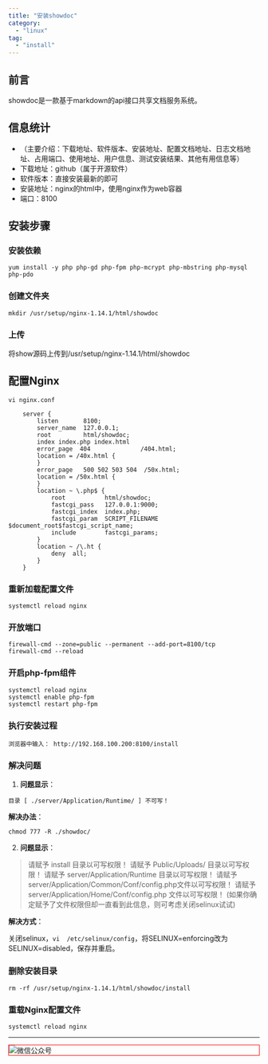 ```yaml
---
title: "安装showdoc"
category:
  - "linux"
tag:
  - "install"
---
```



## 前言

showdoc是一款基于markdown的api接口共享文档服务系统。

## 信息统计

- （主要介绍：下载地址、软件版本、安装地址、配置文档地址、日志文档地址、占用端口、使用地址、用户信息、测试安装结果、其他有用信息等）
- 下载地址：github（属于开源软件）
- 软件版本：直接安装最新的即可
- 安装地址：nginx的html中，使用nginx作为web容器
- 端口：8100

## 安装步骤

### 安装依赖

```
yum install -y php php-gd php-fpm php-mcrypt php-mbstring php-mysql php-pdo
```

### 创建文件夹

```
mkdir /usr/setup/nginx-1.14.1/html/showdoc
```

### 上传

将show源码上传到/usr/setup/nginx-1.14.1/html/showdoc

## 配置Nginx

```
vi nginx.conf

    server {
        listen       8100;
        server_name  127.0.0.1;
        root         html/showdoc;
        index index.php index.html
        error_page  404              /404.html;
        location = /40x.html {
        }
        error_page   500 502 503 504  /50x.html;
        location = /50x.html {
        }
        location ~ \.php$ {
            root           html/showdoc;
            fastcgi_pass   127.0.0.1:9000;
            fastcgi_index  index.php;
            fastcgi_param  SCRIPT_FILENAME      $document_root$fastcgi_script_name;
            include        fastcgi_params;
        }
        location ~ /\.ht {
            deny  all;
        }
    }
```

### 重新加载配置文件

```
systemctl reload nginx
```

### 开放端口

```
firewall-cmd --zone=public --permanent --add-port=8100/tcp
firewall-cmd --reload
```

### 开启php-fpm组件

```
systemctl reload nginx
systemctl enable php-fpm
systemctl restart php-fpm
```

### 执行安装过程

```
浏览器中输入： http://192.168.100.200:8100/install
```

### 解决问题

1. **问题显示**：

`目录 [ ./server/Application/Runtime/ ] 不可写！`

**解决办法**：

`chmod 777 -R ./showdoc/`

2. **问题显示**：

> 请赋予 install 目录以可写权限！ 请赋予 Public/Uploads/ 目录以可写权限！ 请赋予
> server/Application/Runtime 目录以可写权限！ 请赋予
> server/Application/Common/Conf/config.php文件以可写权限！ 请赋予
> server/Application/Home/Conf/config.php 文件以可写权限！
> (如果你确定赋予了文件权限但却一直看到此信息，则可考虑关闭selinux试试)

**解决方式**：

关闭selinux，`vi  /etc/selinux/config`，将SELINUX=enforcing改为SELINUX=disabled，保存并重启。

### 删除安装目录

```
rm -rf /usr/setup/nginx-1.14.1/html/showdoc/install
```

### 重载Nginx配置文件

```
systemctl reload nginx
```
---

<img style="border:1px red solid; display:block; margin:0 auto;" src="https://tianqingxiaozhu.oss-cn-shenzhen.aliyuncs.com/img/qrcode.jpg" alt="微信公众号" />

